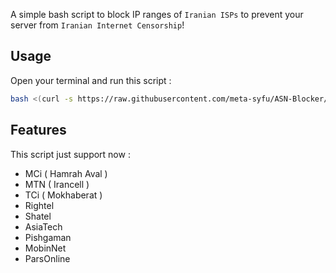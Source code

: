 

A simple bash script to block IP ranges of `Iranian ISPs` to prevent your server from `Iranian Internet Censorship`!

## Usage
Open your terminal and run this script :

```bash
bash <(curl -s https://raw.githubusercontent.com/meta-syfu/ASN-Blocker/master/isp-blocker.sh)
```
## Features
This script just support now :

- MCi ( Hamrah Aval )
- MTN ( Irancell )
- TCi ( Mokhaberat )
- Rightel
- Shatel
- AsiaTech
- Pishgaman
- MobinNet
- ParsOnline
